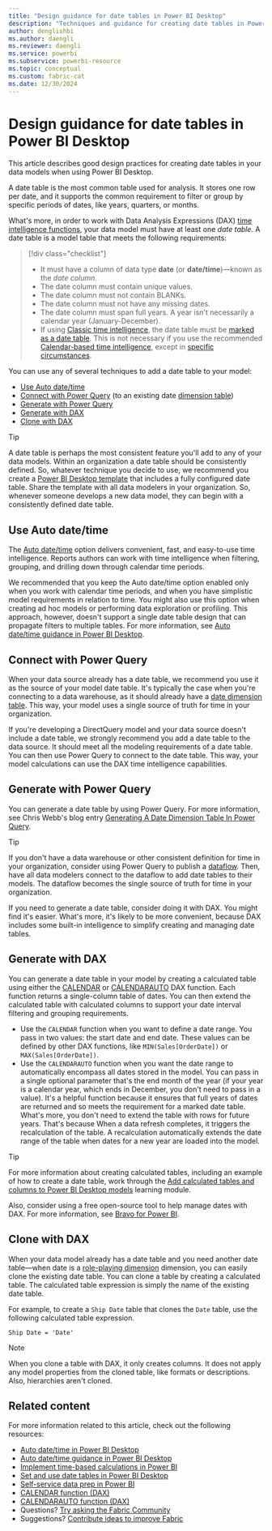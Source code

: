 ```yaml
---
title: "Design guidance for date tables in Power BI Desktop"
description: "Techniques and guidance for creating date tables in Power BI Desktop."
author: denglishbi
ms.author: daengli
ms.reviewer: daengli
ms.service: powerbi
ms.subservice: powerbi-resource
ms.topic: conceptual
ms.custom: fabric-cat
ms.date: 12/30/2024
---
```


# Design guidance for date tables in Power BI Desktop

This article describes good design practices for creating date tables in your data models when using Power BI Desktop.

A date table is the most common table used for analysis. It stores one row per date, and it supports the common requirement to filter or group by specific periods of dates, like years, quarters, or months.

What's more, in order to work with Data Analysis Expressions (DAX) [time intelligence functions](/dax/time-intelligence-functions-dax), your data model must have at least one _date table_. A date table is a model table that meets the following requirements:

> [!div class="checklist"]
> - It must have a column of data type **date** (or **date/time**)—known as the _date column_.
> - The date column must contain unique values.
> - The date column must not contain BLANKs.
> - The date column must not have any missing dates.
> - The date column must span full years. A year isn't necessarily a calendar year (January-December).
> - If using [Classic time intelligence](../transform-model/desktop-time-intelligence.md#classic-time-intelligence), the date table must be [marked as a date table](../transform-model/desktop-date-tables.md#how-to-set-your-own-date-table). This is not necessary if you use the recommended [Calendar-based time intelligence](../transform-model/desktop-time-intelligence.md#calendar-based-time-intelligence-preview), except in [specific circumstances](../transform-model/desktop-date-tables.md#when-you-must-mark-your-date-table).

You can use any of several techniques to add a date table to your model:

- [Use Auto date/time](#use-auto-datetime)
- [Connect with Power Query](#connect-with-power-query) (to an existing date [dimension table](star-schema.md#dimension-tables))
- [Generate with Power Query](#generate-with-power-query)
- [Generate with DAX](#generate-with-dax)
- [Clone with DAX](#clone-with-dax)

> [!TIP]
> A date table is perhaps the most consistent feature you'll add to any of your data models. Within an organization a date table should be consistently defined. So, whatever technique you decide to use, we recommend you create a [Power BI Desktop template](../create-reports/desktop-templates.md) that includes a fully configured date table. Share the template with all data modelers in your organization. So, whenever someone develops a new data model, they can begin with a consistently defined date table.

## Use Auto date/time

The [Auto date/time](../transform-model/desktop-auto-date-time.md) option delivers convenient, fast, and easy-to-use time intelligence. Reports authors can work with time intelligence when filtering, grouping, and drilling down through calendar time periods.

We recommended that you keep the Auto date/time option enabled only when you work with calendar time periods, and when you have simplistic model requirements in relation to time. You might also use this option when creating ad hoc models or performing data exploration or profiling. This approach, however, doesn't support a single date table design that can propagate filters to multiple tables. For more information, see [Auto date/time guidance in Power BI Desktop](auto-date-time.md).

## Connect with Power Query

When your data source already has a date table, we recommend you use it as the source of your model date table. It's typically the case when you're connecting to a data warehouse, as it should already have a [date dimension table](/fabric/data-warehouse/dimensional-modeling-dimension-tables#date-dimension). This way, your model uses a single source of truth for time in your organization.

If you're developing a DirectQuery model and your data source doesn't include a date table, we strongly recommend you add a date table to the data source. It should meet all the modeling requirements of a date table. You can then use Power Query to connect to the date table. This way, your model calculations can use the DAX time intelligence capabilities.

## Generate with Power Query

You can generate a date table by using Power Query. For more information, see Chris Webb's blog entry [Generating A Date Dimension Table In Power Query](https://blog.crossjoin.co.uk/2013/11/19/generating-a-date-dimension-table-in-power-query/).

> [!TIP]
> If you don't have a data warehouse or other consistent definition for time in your organization, consider using Power Query to publish a [dataflow](../transform-model/dataflows/dataflows-introduction-self-service.md). Then, have all data modelers connect to the dataflow to add date tables to their models. The dataflow becomes the single source of truth for time in your organization.

If you need to generate a date table, consider doing it with DAX. You might find it's easier. What's more, it's likely to be more convenient, because DAX includes some built-in intelligence to simplify creating and managing date tables.

## Generate with DAX

You can generate a date table in your model by creating a calculated table using either the [CALENDAR](/dax/calendar-function-dax) or [CALENDARAUTO](/dax/calendarauto-function-dax) DAX function. Each function returns a single-column table of dates. You can then extend the calculated table with calculated columns to support your date interval filtering and grouping requirements.

- Use the `CALENDAR` function when you want to define a date range. You pass in two values: the start date and end date. These values can be defined by other DAX functions, like `MIN(Sales[OrderDate])` or `MAX(Sales[OrderDate])`.
- Use the `CALENDARAUTO` function when you want the date range to automatically encompass all dates stored in the model. You can pass in a single optional parameter that's the end month of the year (if your year is a calendar year, which ends in December, you don't need to pass in a value). It's a helpful function because it ensures that full years of dates are returned and so meets the requirement for a marked date table. What's more, you don't need to extend the table with rows for future years. That's because When a data refresh completes, it triggers the recalculation of the table. A recalculation automatically extends the date range of the table when dates for a new year are loaded into the model.

> [!TIP]
> For more information about creating calculated tables, including an example of how to create a date table, work through the [Add calculated tables and columns to Power BI Desktop models](/training/modules/dax-power-bi-add-calculated-tables/) learning module.
>
> Also, consider using a free open-source tool to help manage dates with DAX. For more information, see [Bravo for Power BI](https://www.sqlbi.com/tools/bravo-for-power-bi/).

## Clone with DAX

When your data model already has a date table and you need another date table—when date is a [role-playing dimension](star-schema.md#role-playing-dimensions) dimension, you can easily clone the existing date table. You can clone a table by creating a calculated table. The calculated table expression is simply the name of the existing date table.

For example, to create a `Ship Date` table that clones the `Date` table, use the following calculated table expression.

```dax
Ship Date = 'Date'
```

> [!NOTE]
> When you clone a table with DAX, it only creates columns. It does not apply any model properties from the cloned table, like formats or descriptions. Also, hierarchies aren't cloned.

## Related content

For more information related to this article, check out the following resources:

- [Auto date/time in Power BI Desktop](../transform-model/desktop-auto-date-time.md)
- [Auto date/time guidance in Power BI Desktop](auto-date-time.md)
- [Implement time-based calculations in Power BI](../transform-model/desktop-time-intelligence.md)
- [Set and use date tables in Power BI Desktop](../transform-model/desktop-date-tables.md)
- [Self-service data prep in Power BI](../transform-model/dataflows/dataflows-introduction-self-service.md)
- [CALENDAR function (DAX)](/dax/calendar-function-dax)
- [CALENDARAUTO function (DAX)](/dax/calendarauto-function-dax)
- Questions? [Try asking the Fabric Community](https://community.fabric.microsoft.com/)
- Suggestions? [Contribute ideas to improve Fabric](https://ideas.fabric.microsoft.com/)
